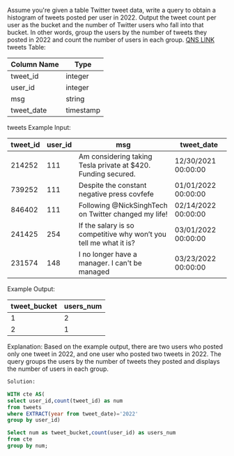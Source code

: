 Assume you're given a table Twitter tweet data, write a query to obtain a histogram of tweets posted per user in 2022. 
Output the tweet count per user as the bucket and the number of Twitter users who fall into that bucket.
In other words, group the users by the number of tweets they posted in 2022 and count the number of users in each group.
[QNS LINK](https://datalemur.com/questions/sql-histogram-tweets)
tweets Table:

| Column Name | Type      |
|-------------|-----------|
| tweet_id    | integer   |
| user_id     | integer   |
| msg         | string    |
| tweet_date  | timestamp |

tweets Example Input:

| tweet_id | user_id | msg                                                    | tweet_date            |
|----------|---------|--------------------------------------------------------|-----------------------|
| 214252   | 111     | Am considering taking Tesla private at $420. Funding secured. | 12/30/2021 00:00:00 |
| 739252   | 111     | Despite the constant negative press covfefe            | 01/01/2022 00:00:00 |
| 846402   | 111     | Following @NickSinghTech on Twitter changed my life!   | 02/14/2022 00:00:00 |
| 241425   | 254     | If the salary is so competitive why won’t you tell me what it is? | 03/01/2022 00:00:00 |
| 231574   | 148     | I no longer have a manager. I can't be managed         | 03/23/2022 00:00:00 |

Example Output:

| tweet_bucket | users_num |
|--------------|-----------|
| 1            | 2         |
| 2            | 1         |

Explanation:
Based on the example output, there are two users who posted only one tweet in 2022, and one user who posted two tweets in 2022. 
The query groups the users by the number of tweets they posted and displays the number of users in each group.

```SQL
Solution:

WITH cte AS(
select user_id,count(tweet_id) as num
from tweets
where EXTRACT(year from tweet_date)='2022'
group by user_id)

Select num as tweet_bucket,count(user_id) as users_num
from cte 
group by num;
```


